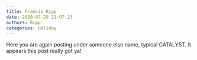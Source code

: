 ```yaml
---
title: Francis Ripp
date: 2020-07-29 21:07:23
authors: Ripp
categories: Holiday
---
```


 Here you are again posting under someone else name, typical CATALYST. It appears this post really got ya!